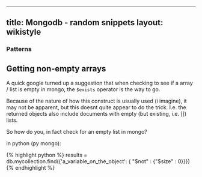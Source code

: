 
---
title: Mongodb - random snippets
layout: wikistyle
---

### Patterns

Getting non-empty arrays
--------------------

A quick google turned up a suggestion that when checking to see if a
array / list is empty in mongo, the `$exists` operator is the way to go.

Because of the nature of how this construct is usually used (i imagine), it may not be apparent, but
this doesnt quite appear to do the trick. I.e. the returned objects also
include documents with empty (but existing, i.e. []) lists.

So how do you, in fact check for an empty list in mongo?

in python (py mongo):

{% highlight python %}
results = db.mycollection.find({'a_variable_on_the_object': { "$not" : {"$size" : 0}}})
{% endhighlight %}


